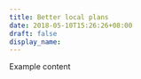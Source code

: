 ```yaml
---
title: Better local plans
date: 2018-05-10T15:26:26+08:00
draft: false
display_name:
---
```


Example content